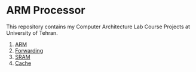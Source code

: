 # ARM Processor

This repository contains my Computer Architecture Lab Course Projects at University of Tehran.

1. [ARM](https://github.com/mohammadsaadati80/ARM-Processor/tree/21b08763c1839af7a2f524f691d70c5a37b15277)
2. [Forwarding](https://github.com/mohammadsaadati80/ARM-Processor/tree/44ca20d75479c81724d79161328639525f8a6cbd)
3. [SRAM](https://github.com/mohammadsaadati80/ARM-Processor/tree/390da2e94735a17bbd4061706ee91d7fade3792f)
4. [Cache](https://github.com/mohammadsaadati80/ARM-Processor/tree/874227d9cbb2b766e110dd27039bfc4f97b7b878)
